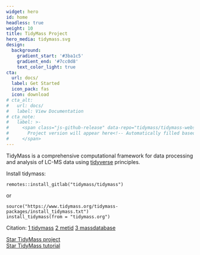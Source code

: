 ```yaml
---
widget: hero
id: home
headless: true
weight: 10
title: TidyMass Project
hero_media: tidymass.svg
design:
  background:
    gradient_start: '#3ba1c5'
    gradient_end: '#7cc0d8'
    text_color_light: true
cta:
  url: docs/
  label: Get Started
  icon_pack: fas
  icon: download
# cta_alt:
#   url: docs/
#   label: View Documentation
# cta_note:
#   label: >-
#     <span class="js-github-release" data-repo="tidymass/tidymass-website">
#       Project version will appear here<!-- Automatically filled based on data-repo value -->
#     </span>
---
```


TidyMass is a comprehensive computational framework for data processing and analysis of LC-MS data using [tidyverse](https://www.tidyverse.org/) principles.

Install tidymass:

```
remotes::install_gitlab("tidymass/tidymass")
```

or

```
source("https://www.tidymass.org/tidymass-packages/install_tidymass.txt")
install_tidymass(from = "tidymass.org")
```

Citation: [1 tidymass](https://pubmed.ncbi.nlm.nih.gov/35902589/)
[2 metid](https://pubmed.ncbi.nlm.nih.gov/34432001/)
[3 massdatabase](https://pubmed.ncbi.nlm.nih.gov/35944213/)

<a class="github-button" href="https://github.com/tidymass" data-icon="octicon-star" data-size="large" data-show-count="true" aria-label="Star Wowchemy Website Builder for Hugo">Star TidyMass project</a><br><a class="github-button" href="https://github.com/tidymass/tidymass-website" data-icon="octicon-star" data-size="large" data-show-count="true" aria-label="Star the Project Docs template">Star TidyMass tutorial</a><script async defer src="https://buttons.github.io/buttons.js"></script>
